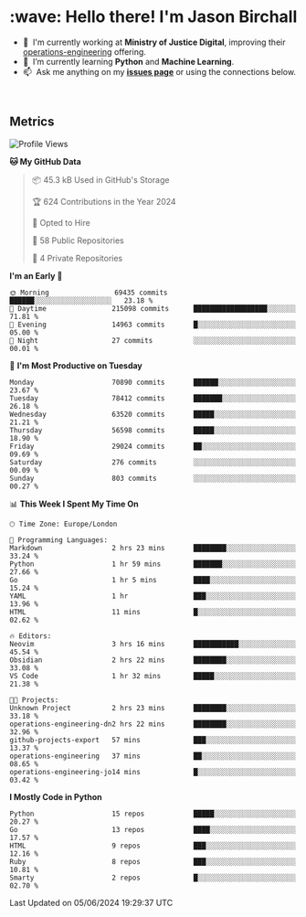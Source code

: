 <h1 align="left" id="jason-title">:wave: Hello there! I'm Jason Birchall</h1>

- :office: &nbsp;I'm currently working at **Ministry of Justice Digital**, improving their [operations-engineering](https://github.com/ministryofjustice/operations-engineering) offering.
- :seedling: &nbsp;I’m currently learning **Python** and **Machine Learning**.
- :mailbox: &nbsp;Ask me anything on my **[issues page]** or using the connections below.


<br>


<h2>Metrics</h2>

<!--START_SECTION:waka-->
![Profile Views](http://img.shields.io/badge/Profile%20Views-0-blue)

**🐱 My GitHub Data** 

> 📦 45.3 kB Used in GitHub's Storage 
 > 
> 🏆 624 Contributions in the Year 2024
 > 
> 💼 Opted to Hire
 > 
> 📜 58 Public Repositories 
 > 
> 🔑 4 Private Repositories 
 > 
**I'm an Early 🐤** 

```text
🌞 Morning                69435 commits       ██████░░░░░░░░░░░░░░░░░░░   23.18 % 
🌆 Daytime                215098 commits      ██████████████████░░░░░░░   71.81 % 
🌃 Evening                14963 commits       █░░░░░░░░░░░░░░░░░░░░░░░░   05.00 % 
🌙 Night                  27 commits          ░░░░░░░░░░░░░░░░░░░░░░░░░   00.01 % 
```
📅 **I'm Most Productive on Tuesday** 

```text
Monday                   70890 commits       ██████░░░░░░░░░░░░░░░░░░░   23.67 % 
Tuesday                  78412 commits       ███████░░░░░░░░░░░░░░░░░░   26.18 % 
Wednesday                63520 commits       █████░░░░░░░░░░░░░░░░░░░░   21.21 % 
Thursday                 56598 commits       █████░░░░░░░░░░░░░░░░░░░░   18.90 % 
Friday                   29024 commits       ██░░░░░░░░░░░░░░░░░░░░░░░   09.69 % 
Saturday                 276 commits         ░░░░░░░░░░░░░░░░░░░░░░░░░   00.09 % 
Sunday                   803 commits         ░░░░░░░░░░░░░░░░░░░░░░░░░   00.27 % 
```


📊 **This Week I Spent My Time On** 

```text
🕑︎ Time Zone: Europe/London

💬 Programming Languages: 
Markdown                 2 hrs 23 mins       ████████░░░░░░░░░░░░░░░░░   33.24 % 
Python                   1 hr 59 mins        ███████░░░░░░░░░░░░░░░░░░   27.66 % 
Go                       1 hr 5 mins         ████░░░░░░░░░░░░░░░░░░░░░   15.24 % 
YAML                     1 hr                ███░░░░░░░░░░░░░░░░░░░░░░   13.96 % 
HTML                     11 mins             █░░░░░░░░░░░░░░░░░░░░░░░░   02.62 % 

🔥 Editors: 
Neovim                   3 hrs 16 mins       ███████████░░░░░░░░░░░░░░   45.54 % 
Obsidian                 2 hrs 22 mins       ████████░░░░░░░░░░░░░░░░░   33.08 % 
VS Code                  1 hr 32 mins        █████░░░░░░░░░░░░░░░░░░░░   21.38 % 

🐱‍💻 Projects: 
Unknown Project          2 hrs 23 mins       ████████░░░░░░░░░░░░░░░░░   33.18 % 
operations-engineering-dn2 hrs 22 mins       ████████░░░░░░░░░░░░░░░░░   32.96 % 
github-projects-export   57 mins             ███░░░░░░░░░░░░░░░░░░░░░░   13.37 % 
operations-engineering   37 mins             ██░░░░░░░░░░░░░░░░░░░░░░░   08.65 % 
operations-engineering-jo14 mins             █░░░░░░░░░░░░░░░░░░░░░░░░   03.42 % 
```

**I Mostly Code in Python** 

```text
Python                   15 repos            █████░░░░░░░░░░░░░░░░░░░░   20.27 % 
Go                       13 repos            ████░░░░░░░░░░░░░░░░░░░░░   17.57 % 
HTML                     9 repos             ███░░░░░░░░░░░░░░░░░░░░░░   12.16 % 
Ruby                     8 repos             ███░░░░░░░░░░░░░░░░░░░░░░   10.81 % 
Smarty                   2 repos             █░░░░░░░░░░░░░░░░░░░░░░░░   02.70 % 
```




 Last Updated on 05/06/2024 19:29:37 UTC
<!--END_SECTION:waka-->

<!-- links -->

[issues page]: https://github.com/jasonBirchall/jasonBirchall/issues "jasonBirchall/issues"
